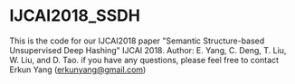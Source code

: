# IJCAI2018_SSDH
This is the code for our IJCAI2018 paper "Semantic Structure-based Unsupervised Deep Hashing" IJCAI 2018.
Author: E. Yang, C. Deng, T. Liu, W. Liu, and D. Tao.
if you have any questions, please feel free to contact Erkun Yang (erkunyang@gmail.com)

